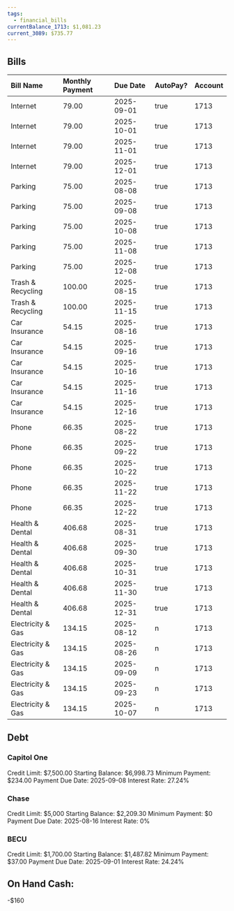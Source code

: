```yaml
---
tags:
  - financial_bills
currentBalance_1713: $1,081.23
current_3089: $735.77
---
```


## Bills 
| Bill Name         | Monthly Payment | Due Date   | AutoPay? | Account |
| :---------------- | :-------------- | :--------- | :------- | :------ |
| Internet          | 79.00           | 2025-09-01 | true     | 1713    |
| Internet          | 79.00           | 2025-10-01 | true     | 1713    |
| Internet          | 79.00           | 2025-11-01 | true     | 1713    |
| Internet          | 79.00           | 2025-12-01 | true     | 1713    |
| Parking           | 75.00           | 2025-08-08 | true     | 1713    |
| Parking           | 75.00           | 2025-09-08 | true     | 1713    |
| Parking           | 75.00           | 2025-10-08 | true     | 1713    |
| Parking           | 75.00           | 2025-11-08 | true     | 1713    |
| Parking           | 75.00           | 2025-12-08 | true     | 1713    |
| Trash & Recycling | 100.00          | 2025-08-15 | true     | 1713    |
| Trash & Recycling | 100.00          | 2025-11-15 | true     | 1713    |
| Car Insurance     | 54.15           | 2025-08-16 | true     | 1713    |
| Car Insurance     | 54.15           | 2025-09-16 | true     | 1713    |
| Car Insurance     | 54.15           | 2025-10-16 | true     | 1713    |
| Car Insurance     | 54.15           | 2025-11-16 | true     | 1713    |
| Car Insurance     | 54.15           | 2025-12-16 | true     | 1713    |
| Phone             | 66.35           | 2025-08-22 | true     | 1713    |
| Phone             | 66.35           | 2025-09-22 | true     | 1713    |
| Phone             | 66.35           | 2025-10-22 | true     | 1713    |
| Phone             | 66.35           | 2025-11-22 | true     | 1713    |
| Phone             | 66.35           | 2025-12-22 | true     | 1713    |
| Health & Dental   | 406.68          | 2025-08-31 | true     | 1713    |
| Health & Dental   | 406.68          | 2025-09-30 | true     | 1713    |
| Health & Dental   | 406.68          | 2025-10-31 | true     | 1713    |
| Health & Dental   | 406.68          | 2025-11-30 | true     | 1713    |
| Health & Dental   | 406.68          | 2025-12-31 | true     | 1713    |
| Electricity & Gas | 134.15          | 2025-08-12 | n        | 1713    |
| Electricity & Gas | 134.15          | 2025-08-26 | n        | 1713    |
| Electricity & Gas | 134.15          | 2025-09-09 | n        | 1713    |
| Electricity & Gas | 134.15          | 2025-09-23 | n        | 1713    |
| Electricity & Gas | 134.15          | 2025-10-07 | n        | 1713    |

## Debt

### Capitol One
Credit Limit: $7,500.00
Starting Balance: $6,998.73
Minimum Payment: $234.00
Payment Due Date: 2025-09-08
Interest Rate: 27.24%
### Chase
Credit Limit: $5,000
Starting Balance: $2,209.30
Minimum Payment: $0
Payment Due Date: 2025-08-16
Interest Rate: 0%

### BECU
Credit Limit: $1,700.00
Starting Balance: $1,487.82
Minimum Payment: $37.00
Payment Due Date: 2025-09-01
Interest Rate: 24.24%

## On Hand Cash:
-$160